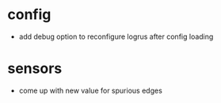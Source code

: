 # config
* add debug option to reconfigure logrus after config loading

# sensors
* come up with new value for spurious edges
